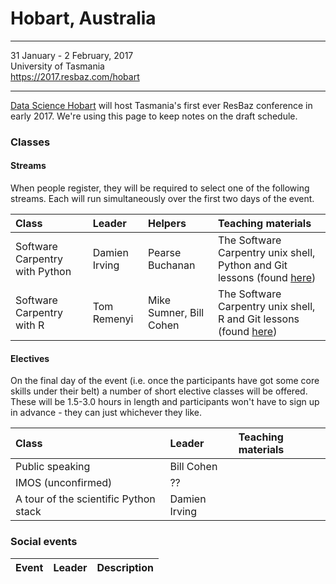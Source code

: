 # Hobart, Australia

----
31 January - 2 February, 2017  
University of Tasmania  
https://2017.resbaz.com/hobart


----

[Data Science Hobart](https://datasciencehobart.github.io/) will host Tasmania's first ever ResBaz conference in early 2017. We're using this page to keep notes on the draft schedule.


### Classes

#### Streams 

When people register, they will be required to select one of the following streams. Each will run simultaneously over the first two days of the event.

| Class | Leader | Helpers | Teaching materials |
| :---  | :---   | :----   | :---              | 
| Software Carpentry with Python | Damien Irving | Pearse Buchanan | The Software Carpentry unix shell, Python and Git lessons (found [here](https://software-carpentry.org/lessons.html)) |
| Software Carpentry with R | Tom Remenyi | Mike Sumner, Bill Cohen  | The Software Carpentry unix shell, R and Git lessons (found [here](https://software-carpentry.org/lessons.html)) |

#### Electives

On the final day of the event (i.e. once the participants have got some core skills under their belt) a number of short elective classes will be offered. These will be 1.5-3.0 hours in length and participants won't have to sign up in advance - they can just whichever they like.

| Class | Leader     | Teaching materials |
| :---  | :---       | :----              | 
| Public speaking | Bill Cohen | |
| IMOS (unconfirmed) | ?? | |
| A tour of the scientific Python stack | Damien Irving | |



### Social events

| Event | Leader     | Description |
| :---  | :---       | :----       | 


